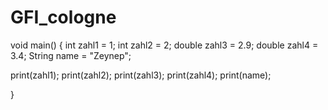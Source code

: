 # GFI_cologne
void main() {
 int zahl1 = 1;
 int zahl2 = 2;
 double zahl3 = 2.9;
 double zahl4 = 3.4;
 String name = "Zeynep";

print(zahl1);
print(zahl2);
print(zahl3);
print(zahl4);
print(name);

  
}
